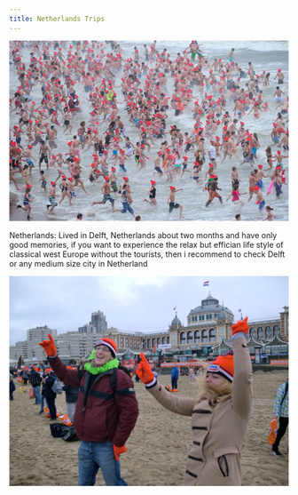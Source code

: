 ```yaml
---
title: Netherlands Trips
---
```


![Netherlands](assets/img/travel/trip-2/img1.jpg)

Netherlands: Lived in Delft, Netherlands about two months and have only good memories, if you want to experience the relax but effician life style of classical west Europe without the tourists, then i recommend to check Delft or any medium size city in Netherland

![Netherlands](assets/img/travel/trip-2/img2.jpg)

